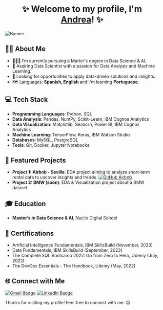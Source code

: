 <div align="center">
  <h1 align="center">✨ Welcome to my profile, I'm <a href="https://www.linkedin.com/in/andrealopezpuertas">Andrea</a>! ✨</h1>
</div>

![Banner](https://github.com/andrealopezpuertas/andrealopezpuertas/raw/main/ALP_Banner.png)

## ✍🏻 About Me 
- 👩🏻‍🎓 I’m currently pursuing a Marter's degree in Data Science & AI.
- 🚀 Aspiring Data Scientist with a passion for Data Analysis and Machine Learning.
- 💼 Looking for opportunities to apply data-driven solutions and insights.
- 🗺️ Languages: **Spanish, English** and I'm learning **Portuguese**.

## 💻 Tech Stack
- **Programming Languages**: Python, SQL
- **Data Analysis**: Pandas, NumPy, Scikit-Learn, IBM Cognos Analytics
- **Data Visualization**: Matplotlib, Seaborn, Power BI, IBM Cognos Analytics
- **Machine Learning**: TensorFlow, Keras, IBM Watson Studio
- **Databases**: MySQL, PostgreSQL
- **Tools**: Git, Docker, Jupyter Notebooks

## 📂 Featured Projects
- **Project 1: Airbnb - Seville**: EDA project aiming to analyze short-term rental data to uncover insights and trends. <a href="[https://github.com/andrealopezpuertas/EDA_AccommodationCompany](https://github.com/andrealopezpuertas/EDA_AccommodationCompany)">
  <img src="https://badgen.net/badge/GitHub/Airbnb/blue" alt="GitHub Airbnb"></a>
- **Project 2: BMW (**soon**)**: EDA & Visualization project about a BMW dataset.

## 🎓 Education
- **Master’s in Data Science & AI**, Nuclio Digital School

## 📜 Certifications
- Artificial Intelligence Fundamentals, IBM SkillsBuild (November, 2023)
- Data Fundamentals, IBM SkillsBuild (September, 2023)
- The Complete SQL Bootcamp 2022: Go from Zero to Hero, Udemy (July, 2022)
- The DevOps Essentials - The Handbook, Udemy (May, 2022)

## 🌐 Connect with Me
[![Gmail Badge](https://img.shields.io/badge/Gmail-D14836?style=for-the-badge&logo=gmail&logoColor=white)](mailto:andrealopezpuertas@gmail.com) 
[![LinkedIn Badge](https://img.shields.io/badge/LinkedIn-0077B5?style=for-the-badge&logo=linkedin&logoColor=white)](https://www.linkedin.com/in/andrealopezpuertas) 

Thanks for visiting my profile! Feel free to connect with me. 😊

